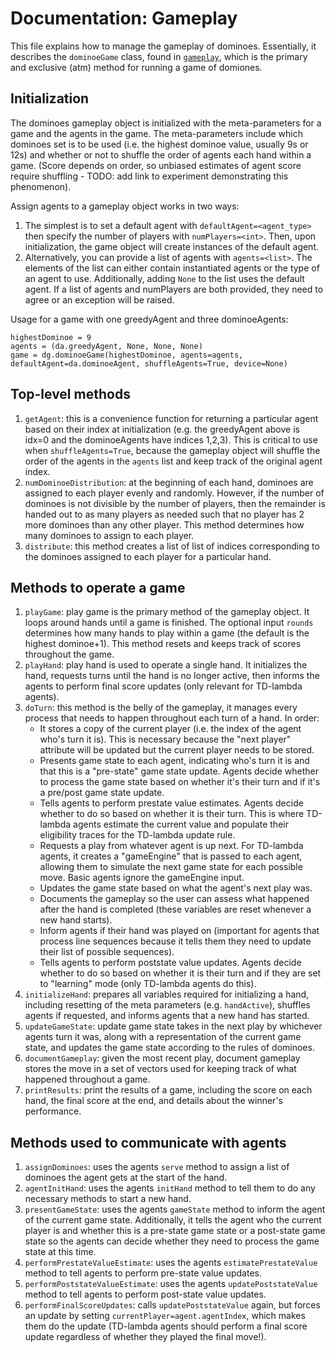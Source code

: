 # Documentation: Gameplay

This file explains how to manage the gameplay of dominoes. Essentially, it
describes the `dominoeGame` class, found in 
[`gameplay`](../dominoes/gameplay.py), which is the primary and exclusive 
(atm) method for running a game of domiones. 

## Initialization
The dominoes gameplay object is initialized with the meta-parameters for a 
game and the agents in the game. The meta-parameters include which dominoes 
set is to be used (i.e. the highest dominoe value, usually 9s or 12s) and 
whether or not to shuffle the order of agents each hand within a game. (Score
depends on order, so unbiased estimates of agent score require shuffling - 
TODO: add link to experiment demonstrating this phenomenon). 

Assign agents to a gameplay object works in two ways: 
1. The simplest is to set a default agent with `defaultAgent=<agent_type>`
   then specify the number of players with `numPlayers=<int>`. Then, upon
   initialization, the game object will create instances of the default agent.
2. Alternatively, you can provide a list of agents with `agents=<list>`. The
   elements of the list can either contain instantiated agents or the type of
   an agent to use. Additionally, adding `None` to the list uses the default
   agent. If a list of agents and numPlayers are both provided, they need to
   agree or an exception will be raised.

Usage for a game with one greedyAgent and three dominoeAgents:
```
highestDominoe = 9
agents = (da.greedyAgent, None, None, None)
game = dg.dominoeGame(highestDominoe, agents=agents, defaultAgent=da.dominoeAgent, shuffleAgents=True, device=None)
```

## Top-level methods
1. `getAgent`: this is a convenience function for returning a particular agent
   based on their index at initialization (e.g. the greedyAgent above is idx=0
   and the dominoeAgents have indices 1,2,3). This is critical to use when
   `shuffleAgents=True`, because the gameplay object will shuffle the order of
   the agents in the `agents` list and keep track of the original agent index.
2. `numDominoeDistribution`: at the beginning of each hand, dominoes are
   assigned to each player evenly and randomly. However, if the number of
   dominoes is not divisible by the number of players, then the remainder is
   handed out to as many players as needed such that no player has 2 more
   dominoes than any other player. This method determines how many dominoes to
   assign to each player.
3. `distribute`: this method creates a list of list of indices corresponding
   to the dominoes assigned to each player for a particular hand. 


## Methods to operate a game
1. `playGame`: play game is the primary method of the gameplay object. It
   loops around hands until a game is finished. The optional input `rounds`
   determines how many hands to play within a game (the default is the highest
   dominoe+1). This method resets and keeps track of scores throughout the
   game.
2. `playHand`: play hand is used to operate a single hand. It initializes the
   hand, requests turns until the hand is no longer active, then informs the
   agents to perform final score updates (only relevant for TD-lambda agents).
3. `doTurn`: this method is the belly of the gameplay, it manages every
   process that needs to happen throughout each turn of a hand. In order:
   - It stores a copy of the current player (i.e. the index of the
     agent who's turn it is). This is necessary because the "next player"
     attribute will be updated but the current player needs to be stored.
   - Presents game state to each agent, indicating who's turn it is and that
     this is a "pre-state" game state update. Agents decide whether to process
     the game state based on whether it's their turn and if it's a pre/post
     game state update.
   - Tells agents to perform prestate value estimates. Agents decide whether
     to do so based on whether it is their turn. This is where TD-lambda
     agents estimate the current value and populate their eligibility traces
     for the TD-lambda update rule.
   - Requests a play from whatever agent is up next. For TD-lambda agents, it
     creates a "gameEngine" that is passed to each agent, allowing them to
     simulate the next game state for each possible move. Basic agents ignore
     the gameEngine input.
   - Updates the game state based on what the agent's next play was.
   - Documents the gameplay so the user can assess what happened after the
     hand is completed (these variables are reset whenever a new hand starts).
   - Inform agents if their hand was played on (important for agents that
     process line sequences because it tells them they need to update their
     list of possible sequences).
   - Tells agents to perform poststate value updates. Agents decide whether to
     do so based on whether it is their turn and if they are set to "learning"
     mode (only TD-lambda agents do this).
4. `initializeHand`: prepares all variables required for initializing a hand,
   including resetting of the meta parameters (e.g. `handActive`), shuffles
   agents if requested, and informs agents that a new hand has started.
5. `updateGameState`: update game state takes in the next play by whichever
   agents turn it was, along with a representation of the current game state,
   and updates the game state according to the rules of dominoes.
6. `documentGameplay`: given the most recent play, document gameplay stores
   the move in a set of vectors used for keeping track of what happened
   throughout a game.
7. `printResults`: print the results of a game, including the score on each
   hand, the final score at the end, and details about the winner's
   performance. 

## Methods used to communicate with agents
1. `assignDominoes`: uses the agents `serve` method to assign a list of
   dominoes the agent gets at the start of the hand.
2. `agentInitHand`: uses the agents `initHand` method to tell them to do any
   necessary methods to start a new hand.
3. `presentGameState`: uses the agents `gameState` method to inform the agent
   of the current game state. Additionally, it tells the agent who the current
   player is and whether this is a pre-state game state or a post-state
   game state so the agents can decide whether they need to process the game
   state at this time.
4. `performPrestateValueEstimate`: uses the agents `estimatePrestateValue`
   method to tell agents to perform pre-state value updates.
5. `performPoststateValueEstimate`: uses the agents `updatePoststateValue`
   method to tell agents to perform post-state value updates.
6. `performFinalScoreUpdates`: calls `updatePoststateValue` again, but forces
   an update by setting `currentPlayer=agent.agentIndex`, which makes them do
   the update (TD-lambda agents should perform a final score update regardless
   of whether they played the final move!).

   